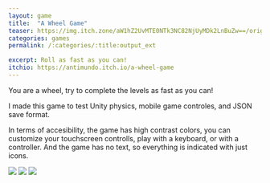 ```yaml
---
layout: game
title:  "A Wheel Game"
teaser: https://img.itch.zone/aW1hZ2UvMTE0NTk3NC82NjUyMDk2LnBuZw==/original/06n4Dh.png
categories: games
permalink: /:categories/:title:output_ext

excerpt: Roll as fast as you can!
itchio: https://antimundo.itch.io/a-wheel-game
---
```


You are a wheel, try to complete the levels as fast as you can!

I made this game to test Unity physics, mobile game controles, and JSON save format.

In terms of accesibility, the game has high contrast colors, you can customize your touchscreen controlls, play with a keyboard, or with a controller. And the game has no text, so everything is indicated with just icons.

<div class="img-container">
    <img src="https://img.itch.zone/aW1hZ2UvMTE0NTk3NC82NjUyMDk0LmpwZw==/original/2c9Fzp.jpg">
    <img src="https://img.itch.zone/aW1hZ2UvMTE0NTk3NC82NjUyMDkzLmpwZw==/original/favCjE.jpg">
    <img src="https://img.itch.zone/aW1hZ2UvMTE0NTk3NC82NjUyMDk1LmpwZw==/original/w%2BIpmN.jpg">
</div>